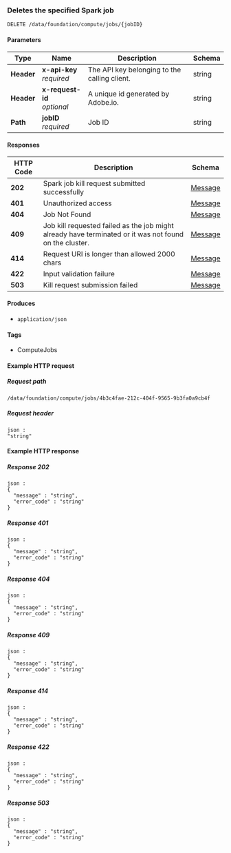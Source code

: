 
<a name="delete_job"></a>
### Deletes the specified Spark job
```
DELETE /data/foundation/compute/jobs/{jobID}
```


#### Parameters

|Type|Name|Description|Schema|
|---|---|---|---|
|**Header**|**x-api-key**  <br>*required*|The API key belonging to the calling client.|string|
|**Header**|**x-request-id**  <br>*optional*|A unique id generated by Adobe.io.|string|
|**Path**|**jobID**  <br>*required*|Job ID|string|


#### Responses

|HTTP Code|Description|Schema|
|---|---|---|
|**202**|Spark job kill request submitted successfully|[Message](../definitions/Message.md#message)|
|**401**|Unauthorized access|[Message](../definitions/Message.md#message)|
|**404**|Job Not Found|[Message](../definitions/Message.md#message)|
|**409**|Job kill requested failed as the job might already have terminated or it was not found on the cluster.|[Message](../definitions/Message.md#message)|
|**414**|Request URI is longer than allowed 2000 chars|[Message](../definitions/Message.md#message)|
|**422**|Input validation failure|[Message](../definitions/Message.md#message)|
|**503**|Kill request submission failed|[Message](../definitions/Message.md#message)|


#### Produces

* `application/json`


#### Tags

* ComputeJobs


#### Example HTTP request

##### Request path
```
/data/foundation/compute/jobs/4b3c4fae-212c-404f-9565-9b3fa0a9cb4f
```


##### Request header
```
json :
"string"
```


#### Example HTTP response

##### Response 202
```
json :
{
  "message" : "string",
  "error_code" : "string"
}
```


##### Response 401
```
json :
{
  "message" : "string",
  "error_code" : "string"
}
```


##### Response 404
```
json :
{
  "message" : "string",
  "error_code" : "string"
}
```


##### Response 409
```
json :
{
  "message" : "string",
  "error_code" : "string"
}
```


##### Response 414
```
json :
{
  "message" : "string",
  "error_code" : "string"
}
```


##### Response 422
```
json :
{
  "message" : "string",
  "error_code" : "string"
}
```


##### Response 503
```
json :
{
  "message" : "string",
  "error_code" : "string"
}
```



